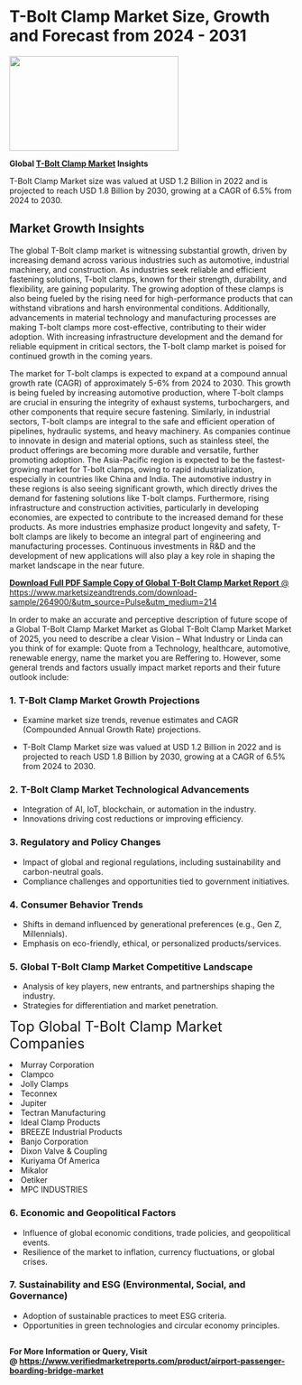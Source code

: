 <H1>T-Bolt Clamp Market Size, Growth and Forecast from 2024 - 2031</H1><img class="aligncenter size-medium wp-image-584254" src="https://thirdeyenews.in/wp-content/uploads/2024/09/Global-Market-Research-300x168.jpeg" alt="" width="300" height="168" /><p><strong>Global&nbsp;<a href="https://www.marketsizeandtrends.com/download-sample/264900/&amp;utm_source=Pulse&amp;utm_medium=214">T-Bolt Clamp Market</a> Insights</strong></p><p>T-Bolt Clamp Market size was valued at USD 1.2 Billion in 2022 and is projected to reach USD 1.8 Billion by 2030, growing at a CAGR of 6.5% from 2024 to 2030.</p><p><h2>Market Growth Insights</h2> <p>The global T-Bolt clamp market is witnessing substantial growth, driven by increasing demand across various industries such as automotive, industrial machinery, and construction. As industries seek reliable and efficient fastening solutions, T-bolt clamps, known for their strength, durability, and flexibility, are gaining popularity. The growing adoption of these clamps is also being fueled by the rising need for high-performance products that can withstand vibrations and harsh environmental conditions. Additionally, advancements in material technology and manufacturing processes are making T-bolt clamps more cost-effective, contributing to their wider adoption. With increasing infrastructure development and the demand for reliable equipment in critical sectors, the T-bolt clamp market is poised for continued growth in the coming years.</p> <p><a href="#"></a></p> <p>The market for T-bolt clamps is expected to expand at a compound annual growth rate (CAGR) of approximately 5-6% from 2024 to 2030. This growth is being fueled by increasing automotive production, where T-bolt clamps are crucial in ensuring the integrity of exhaust systems, turbochargers, and other components that require secure fastening. Similarly, in industrial sectors, T-bolt clamps are integral to the safe and efficient operation of pipelines, hydraulic systems, and heavy machinery. As companies continue to innovate in design and material options, such as stainless steel, the product offerings are becoming more durable and versatile, further promoting adoption. The Asia-Pacific region is expected to be the fastest-growing market for T-bolt clamps, owing to rapid industrialization, especially in countries like China and India. The automotive industry in these regions is also seeing significant growth, which directly drives the demand for fastening solutions like T-bolt clamps. Furthermore, rising infrastructure and construction activities, particularly in developing economies, are expected to contribute to the increased demand for these products. As more industries emphasize product longevity and safety, T-bolt clamps are likely to become an integral part of engineering and manufacturing processes. Continuous investments in R&D and the development of new applications will also play a key role in shaping the market landscape in the near future.</p> <p><a href="#"></p><p><span class=""><strong>Download Full PDF Sample Copy of Global T-Bolt Clamp Market Report</strong> @ <a href="https://www.marketsizeandtrends.com/download-sample/264900/&amp;utm_source=Pulse&amp;utm_medium=214" target="_blank">https://www.marketsizeandtrends.com/download-sample/264900/&amp;utm_source=Pulse&amp;utm_medium=214</a></span></p><p>In order to make an accurate and perceptive description of future scope of a Global&nbsp;T-Bolt Clamp Market Market as Global&nbsp;T-Bolt Clamp Market Market of 2025, you need to describe a clear Vision &ndash; What Industry or Linda can you think of for example: Quote from a Technology, healthcare, automotive, renewable energy, name the market you are Reffering to. However, some general trends and factors usually impact market reports and their future outlook include:</p><h3>1.&nbsp;<strong>T-Bolt Clamp Market Growth Projections</strong></h3><ul><li>Examine market size trends, revenue estimates and CAGR (Compounded Annual Growth Rate) projections.</li><li><p>T-Bolt Clamp Market size was valued at USD 1.2 Billion in 2022 and is projected to reach USD 1.8 Billion by 2030, growing at a CAGR of 6.5% from 2024 to 2030.</p></li></ul><h3>2.&nbsp;<strong>T-Bolt Clamp Market Technological Advancements</strong></h3><ul><li>Integration of AI, IoT, blockchain, or automation in the industry.</li><li>Innovations driving cost reductions or improving efficiency.</li></ul><h3>3.&nbsp;<strong>Regulatory and Policy Changes</strong></h3><ul><li>Impact of global and regional regulations, including sustainability and carbon-neutral goals.</li><li>Compliance challenges and opportunities tied to government initiatives.</li></ul><h3>4.&nbsp;<strong>Consumer Behavior Trends</strong></h3><ul><li>Shifts in demand influenced by generational preferences (e.g., Gen Z, Millennials).</li><li>Emphasis on eco-friendly, ethical, or personalized products/services.</li></ul><h3>5.&nbsp;<strong>Global T-Bolt Clamp Market Competitive Landscape</strong></h3><ul><li>Analysis of key players, new entrants, and partnerships shaping the industry.</li><li>Strategies for differentiation and market penetration.</li></ul><p data-pm-slice="1 1 []"><span style="color: inherit; font-family: inherit; font-size: 25px;">Top Global T-Bolt Clamp Market Companies</span></p><div class="" data-test-id=""><p><li>Murray Corporation</li><li> Clampco</li><li> Jolly Clamps</li><li> Teconnex</li><li> Jupiter</li><li> Tectran Manufacturing</li><li> Ideal Clamp Products</li><li> BREEZE Industrial Products</li><li> Banjo Corporation</li><li> Dixon Valve & Coupling</li><li> Kuriyama Of America</li><li> Mikalor</li><li> Oetiker</li><li> MPC INDUSTRIES</li></p></div><h3>6.&nbsp;<strong>Economic and Geopolitical Factors</strong></h3><ul><li>Influence of global economic conditions, trade policies, and geopolitical events.</li><li>Resilience of the market to inflation, currency fluctuations, or global crises.</li></ul><h3>7.&nbsp;<strong>Sustainability and ESG (Environmental, Social, and Governance)</strong></h3><ul><li>Adoption of sustainable practices to meet ESG criteria.</li><li>Opportunities in green technologies and circular economy principles.</li></ul><h2><strong style="font-size: 14px;">For More Information or Query, Visit @&nbsp;</strong><a style="background-color: #ffffff; font-size: 14px;" href="https://www.marketsizeandtrends.com/report/t-bolt-clamp-market/" target="_blank">https://www.verifiedmarketreports.com/product/airport-passenger-boarding-bridge-market</a></h2>
